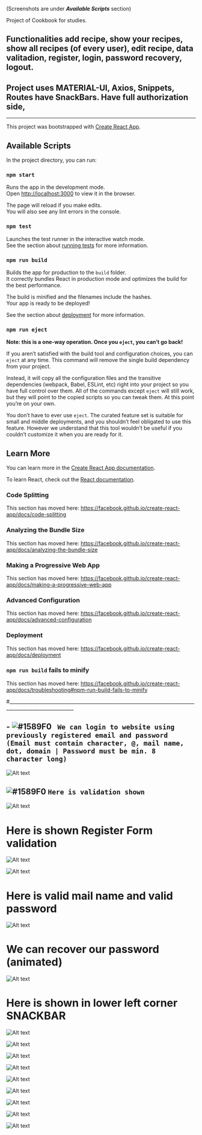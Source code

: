 (Screenshots are under **_Available Scripts_** section)

Project of Cookbook for studies.
## Functionalities add recipe, show your recipes, show all recipes (of every user), edit recipe, data valitadion, register, login, password recovery, logout.

## Project uses MATERIAL-UI, Axios, Snippets, Routes have SnackBars. Have full authorization side,
_________________________________________________________________________________

This project was bootstrapped with [Create React App](https://github.com/facebook/create-react-app).

## Available Scripts

In the project directory, you can run:

### `npm start`

Runs the app in the development mode.<br />
Open [http://localhost:3000](http://localhost:3000) to view it in the browser.

The page will reload if you make edits.<br />
You will also see any lint errors in the console.

### `npm test`

Launches the test runner in the interactive watch mode.<br />
See the section about [running tests](https://facebook.github.io/create-react-app/docs/running-tests) for more information.

### `npm run build`

Builds the app for production to the `build` folder.<br />
It correctly bundles React in production mode and optimizes the build for the best performance.

The build is minified and the filenames include the hashes.<br />
Your app is ready to be deployed!

See the section about [deployment](https://facebook.github.io/create-react-app/docs/deployment) for more information.

### `npm run eject`

**Note: this is a one-way operation. Once you `eject`, you can’t go back!**

If you aren’t satisfied with the build tool and configuration choices, you can `eject` at any time. This command will remove the single build dependency from your project.

Instead, it will copy all the configuration files and the transitive dependencies (webpack, Babel, ESLint, etc) right into your project so you have full control over them. All of the commands except `eject` will still work, but they will point to the copied scripts so you can tweak them. At this point you’re on your own.

You don’t have to ever use `eject`. The curated feature set is suitable for small and middle deployments, and you shouldn’t feel obligated to use this feature. However we understand that this tool wouldn’t be useful if you couldn’t customize it when you are ready for it.

## Learn More

You can learn more in the [Create React App documentation](https://facebook.github.io/create-react-app/docs/getting-started).

To learn React, check out the [React documentation](https://reactjs.org/).

### Code Splitting

This section has moved here: https://facebook.github.io/create-react-app/docs/code-splitting

### Analyzing the Bundle Size

This section has moved here: https://facebook.github.io/create-react-app/docs/analyzing-the-bundle-size

### Making a Progressive Web App

This section has moved here: https://facebook.github.io/create-react-app/docs/making-a-progressive-web-app

### Advanced Configuration

This section has moved here: https://facebook.github.io/create-react-app/docs/advanced-configuration

### Deployment

This section has moved here: https://facebook.github.io/create-react-app/docs/deployment

### `npm run build` fails to minify

This section has moved here: https://facebook.github.io/create-react-app/docs/troubleshooting#npm-run-build-fails-to-minify


#_________________________________________________________________________________________________________

## - ![#1589F0](https://via.placeholder.com/15/1589F0/000000?text=+) ` We can login to website using previously registered email and password (Email must contain character, @, mail name, dot, domain | Password must be min. 8 character long)`

![Alt text](/ScreenShots/1.jpg?raw=true "Title")

## ![#1589F0](https://via.placeholder.com/15/1589F0/000000?text=+) `Here is validation shown`


![Alt text](/ScreenShots/2.jpg?raw=true "Title")

# Here is shown Register Form validation

![Alt text](/ScreenShots/3.jpg?raw=true "Title")

![Alt text](/ScreenShots/4.jpg?raw=true "Title")

# Here is valid mail name and valid password 

![Alt text](/ScreenShots/5.jpg?raw=true "Title")

# We can recover our password (animated)

![Alt text](/ScreenShots/6.jpg?raw=true "Title")

# Here is shown in lower left corner SNACKBAR

![Alt text](/ScreenShots/9.jpg?raw=true "Title")



![Alt text](/ScreenShots/7.jpg?raw=true "Title")

![Alt text](/ScreenShots/8.jpg?raw=true "Title")



![Alt text](/ScreenShots/10.jpg?raw=true "Title")

![Alt text](/ScreenShots/11.jpg?raw=true "Title")

![Alt text](/ScreenShots/12.jpg?raw=true "Title")

![Alt text](/ScreenShots/13.jpg?raw=true "Title")

![Alt text](/ScreenShots/14.jpg?raw=true "Title")

![Alt text](/ScreenShots/15.jpg?raw=true "Title")


